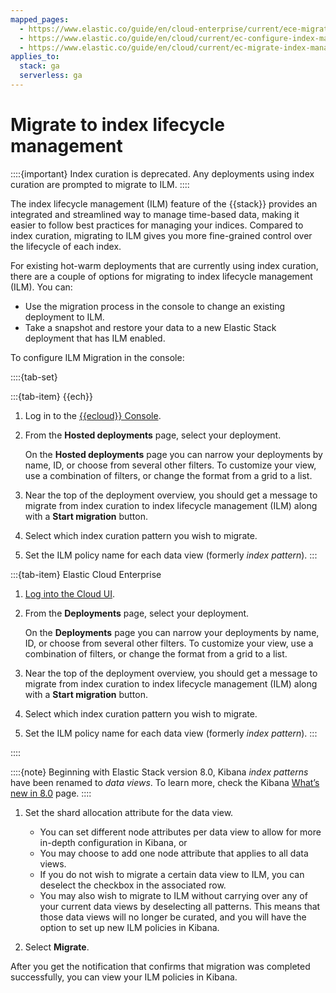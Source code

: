 ```yaml
---
mapped_pages:
  - https://www.elastic.co/guide/en/cloud-enterprise/current/ece-migrate-index-management.html
  - https://www.elastic.co/guide/en/cloud/current/ec-configure-index-management.html
  - https://www.elastic.co/guide/en/cloud/current/ec-migrate-index-management.html
applies_to:
  stack: ga
  serverless: ga
---
```


# Migrate to index lifecycle management

::::{important}
Index curation is deprecated. Any deployments using index curation are prompted to migrate to ILM.
::::

The index lifecycle management (ILM) feature of the {{stack}} provides an integrated and streamlined way to manage time-based data, making it easier to follow best practices for managing your indices. Compared to index curation, migrating to ILM gives you more fine-grained control over the lifecycle of each index.

For existing hot-warm deployments that are currently using index curation, there are a couple of options for migrating to index lifecycle management (ILM). You can:

* Use the migration process in the console to change an existing deployment to ILM.
* Take a snapshot and restore your data to a new Elastic Stack deployment that has ILM enabled.

To configure ILM Migration in the console:

::::{tab-set}

:::{tab-item} {{ech}}
1. Log in to the [{{ecloud}} Console](https://cloud.elastic.co?page=docs&placement=docs-body).
2. From the **Hosted deployments** page, select your deployment.

    On the **Hosted deployments** page you can narrow your deployments by name, ID, or choose from several other filters. To customize your view, use a combination of filters, or change the format from a grid to a list.

3. Near the top of the deployment overview, you should get a message to migrate from index curation to index lifecycle management (ILM) along with a **Start migration** button.
4. Select which index curation pattern you wish to migrate.
5. Set the ILM policy name for each data view (formerly *index pattern*).
:::

:::{tab-item} Elastic Cloud Enterprise
1. [Log into the Cloud UI](../../../deploy-manage/deploy/cloud-enterprise/log-into-cloud-ui.md).
2. From the **Deployments** page, select your deployment.

    On the **Deployments** page you can narrow your deployments by name, ID, or choose from several other filters. To customize your view, use a combination of filters, or change the format from a grid to a list.

3. Near the top of the deployment overview, you should get a message to migrate from index curation to index lifecycle management (ILM) along with a **Start migration** button.
4. Select which index curation pattern you wish to migrate.
5. Set the ILM policy name for each data view (formerly *index pattern*).
:::

::::

::::{note}
Beginning with Elastic Stack version 8.0, Kibana *index patterns* have been renamed to *data views*. To learn more, check the Kibana [What’s new in 8.0](https://www.elastic.co/guide/en/kibana/8.0/whats-new.html#index-pattern-rename) page.
::::

1. Set the shard allocation attribute for the data view.

    * You can set different node attributes per data view to allow for more in-depth configuration in Kibana, or
    * You may choose to add one node attribute that applies to all data views.
    * If you do not wish to migrate a certain data view to ILM, you can deselect the checkbox in the associated row.
    * You may also wish to migrate to ILM without carrying over any of your current data views by deselecting all patterns. This means that those data views will no longer be curated, and you will have the option to set up new ILM policies in Kibana.

2. Select **Migrate**.

After you get the notification that confirms that migration was completed successfully, you can view your ILM policies in Kibana.


